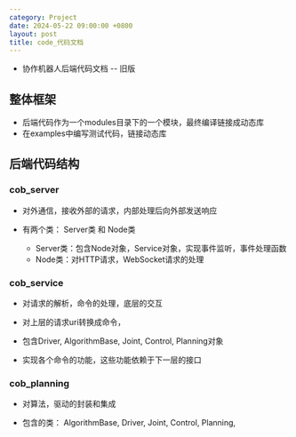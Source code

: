 ```yaml
---
category: Project
date: 2024-05-22 09:00:00 +0800
layout: post
title: code_代码文档
---
```


+ 协作机器人后端代码文档 -- 旧版

## 整体框架

+ 后端代码作为一个modules目录下的一个模块，最终编译链接成动态库
+ 在examples中编写测试代码，链接动态库

## 后端代码结构

### cob_server 

+ 对外通信，接收外部的请求，内部处理后向外部发送响应

+ 有两个类： Server类 和 Node类
  + Server类：包含Node对象，Service对象，实现事件监听，事件处理函数
  + Node类：对HTTP请求，WebSocket请求的处理

### cob_service 

+ 对请求的解析，命令的处理，底层的交互

+ 对上层的请求uri转换成命令，
+ 包含Driver, AlgorithmBase, Joint, Control, Planning对象
+ 实现各个命令的功能，这些功能依赖于下一层的接口

### cob_planning 

+ 对算法，驱动的封装和集成

+ 包含的类： AlgorithmBase, Driver, Joint, Control, Planning, 